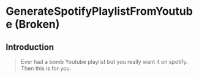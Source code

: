 # GenerateSpotifyPlaylistFromYoutube (Broken)

## Introduction

> Ever had a bomb Youtube playlist but you really want it on spotify. Then this is for you. 
